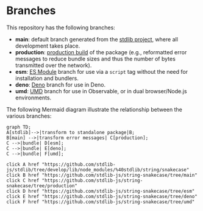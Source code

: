 <!--

@license Apache-2.0

Copyright (c) 2022 The Stdlib Authors.

Licensed under the Apache License, Version 2.0 (the "License");
you may not use this file except in compliance with the License.
You may obtain a copy of the License at

   http://www.apache.org/licenses/LICENSE-2.0

Unless required by applicable law or agreed to in writing, software
distributed under the License is distributed on an "AS IS" BASIS,
WITHOUT WARRANTIES OR CONDITIONS OF ANY KIND, either express or implied.
See the License for the specific language governing permissions and
limitations under the License.

-->

# Branches

This repository has the following branches:

-   **main**: default branch generated from the [stdlib project][stdlib], where all development takes place.
-   **production**: [production build][production-url] of the package (e.g., reformatted error messages to reduce bundle sizes and thus the number of bytes transmitted over the network).
-   **esm**: [ES Module][esm-url] branch for use via a `script` tag without the need for installation and bundlers.
-   **deno**: [Deno][deno-url] branch for use in Deno.
-   **umd**: [UMD][umd-url] branch for use in Observable, or in dual browser/Node.js environments.

The following Mermaid diagram illustrate the relationship between the various branches:

```mermaid
graph TD;
A[stdlib]-->|transform to standalone package|B;
B[main] -->|transform error messages| C[production];
C -->|bundle| D[esm];
C -->|bundle| E[deno];
C -->|bundle| F[umd];

click A href "https://github.com/stdlib-js/stdlib/tree/develop/lib/node_modules/%40stdlib/string/snakecase"
click B href "https://github.com/stdlib-js/string-snakecase/tree/main"
click C href "https://github.com/stdlib-js/string-snakecase/tree/production"
click D href "https://github.com/stdlib-js/string-snakecase/tree/esm"
click E href "https://github.com/stdlib-js/string-snakecase/tree/deno"
click F href "https://github.com/stdlib-js/string-snakecase/tree/umd"
```

[stdlib]: https://github.com/stdlib-js/stdlib/tree/develop/lib/node_modules/%40stdlib/string/snakecase
[production-url]: https://github.com/stdlib-js/string-snakecase/tree/production
[deno-url]: https://github.com/stdlib-js/string-snakecase/tree/deno
[umd-url]: https://github.com/stdlib-js/string-snakecase/tree/umd
[esm-url]: https://github.com/stdlib-js/string-snakecase/tree/esm
